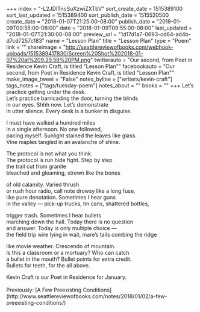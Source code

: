 +++
index = "-L2JDlTncSuXzwiZXTbV"
sort_create_date = 1515389100
sort_last_updated = 1515389400
sort_publish_date = 1515520500
create_date = "2018-01-07T21:25:00-08:00"
publish_date = "2018-01-09T09:55:00-08:00"
date = "2018-01-09T09:55:00-08:00"
last_updated = "2018-01-07T21:30:00-08:00"
preview_url = "1d17d1a7-0693-cd64-ad4b-d7cd7257c183"
name = "Lesson Plan"
title = "Lesson Plan"
type = "Poem"
link = ""
shareimage = "http://seattlereviewofbooks.com/webhook-uploads/1515389417830/Screen%20Shot%202018-01-07%20at%209.29.58%20PM.png"
twitterauto = "Our second, from Poet in Residence Kevin Craft, is titled \"Lesson Plan\""
facebookauto = "Our second, from Poet in Residence Kevin Craft, is titled \"Lesson Plan\""
make_image_tweet = "False"
notes_byline = ["writers/kevin-craft"]
tags_notes = ["tags/tuesday-poem"]
notes_about = ""
books = ""
+++
Let’s practice getting under the desk.<br>
Let’s practice barricading the door, turning the blinds<br>
in our eyes. Shhh now. Let’s demonstrate<br>
in utter silence. Every desk is a bunker in disguise.

I must have walked a hundred miles<br>
in a single afternoon. No one followed,<br>
pacing myself. Sunlight stained the leaves like glass.<br>
Vine maples tangled in an avalanche of shine.

The protocol is not what you think.<br>
The protocol is run hide fight. Step by step<br>
the trail cut from granite<br>
bleached and gleaming, strewn like the bones

of old calamity. Varied thrush<br>
or rush hour radio, call note drowsy like a long fuse,<br>
like pure denotation. Sometimes I hear guns<br>
in the valley &mdash; pick-up trucks, tin cans, shattered bottles,

trigger trash. Sometimes I hear bullets<br>
marching down the hall. Today there is no question<br>
and answer. Today is only multiple choice &mdash;<br>
the field trip wire lying in wait, mare’s tails combing the ridge

like movie weather. Crescendo of mountain.<br>
Is this a classroom or a mortuary? Who can catch<br>
a bullet in the mouth? Bullet points for extra credit.<br>
Bullets for teeth, for the all above.

<p class="poem-footer">Kevin Craft is our Poet in Residence for January.<br><br>Previously: [A Few Preexisting Conditions](http://www.seattlereviewofbooks.com/notes/2018/01/02/a-few-preexisting-conditions/)</p>